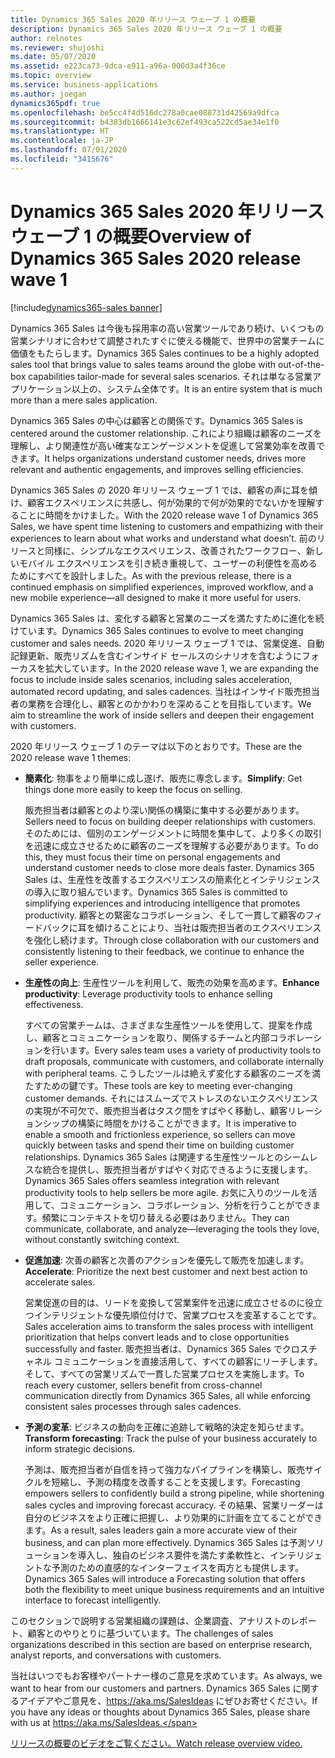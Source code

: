 ```yaml
---
title: Dynamics 365 Sales 2020 年リリース ウェーブ 1 の概要
description: Dynamics 365 Sales 2020 年リリース ウェーブ 1 の概要
author: relnotes
ms.reviewer: shujoshi
ms.date: 05/07/2020
ms.assetid: e223ca73-9dca-e911-a96a-000d3a4f36ce
ms.topic: overview
ms.service: business-applications
ms.author: joegan
dynamics365pdf: true
ms.openlocfilehash: be5cc4f4d516dc278a0cae088731d42569a9dfca
ms.sourcegitcommit: b4383db1666141e3c62ef493ca522cd5ae34e1f0
ms.translationtype: HT
ms.contentlocale: ja-JP
ms.lasthandoff: 07/01/2020
ms.locfileid: "3415676"
---
```

# <a name="overview-of-dynamics-365-sales-2020-release-wave-1"></a><span data-ttu-id="e408b-103">Dynamics 365 Sales 2020 年リリース ウェーブ 1 の概要</span><span class="sxs-lookup"><span data-stu-id="e408b-103">Overview of Dynamics 365 Sales 2020 release wave 1</span></span>
[!include[dynamics365-sales banner](../includes/dynamics365-sales.md)]

<!--overview start-->
<span data-ttu-id="e408b-104">Dynamics 365 Sales は今後も採用率の高い営業ツールであり続け、いくつもの営業シナリオに合わせて調整されたすぐに使える機能で、世界中の営業チームに価値をもたらします。</span><span class="sxs-lookup"><span data-stu-id="e408b-104">Dynamics 365 Sales continues to be a highly adopted sales tool that brings value to sales teams around the globe with out-of-the-box capabilities tailor-made for several sales scenarios.</span></span> <span data-ttu-id="e408b-105">それは単なる営業アプリケーション以上の、システム全体です。</span><span class="sxs-lookup"><span data-stu-id="e408b-105">It is an entire system that is much more than a mere sales application.</span></span> 

<span data-ttu-id="e408b-106">Dynamics 365 Sales の中心は顧客との関係です。</span><span class="sxs-lookup"><span data-stu-id="e408b-106">Dynamics 365 Sales is centered around the customer relationship.</span></span> <span data-ttu-id="e408b-107">これにより組織は顧客のニーズを理解し、より関連性が高い確実なエンゲージメントを促進して営業効率を改善できます。</span><span class="sxs-lookup"><span data-stu-id="e408b-107">It helps organizations understand customer needs, drives more relevant and authentic engagements, and improves selling efficiencies.</span></span>

<span data-ttu-id="e408b-108">Dynamics 365 Sales の 2020 年リリース ウェーブ 1 では、顧客の声に耳を傾け、顧客エクスペリエンスに共感し、何が効果的で何が効果的でないかを理解することに時間をかけました。</span><span class="sxs-lookup"><span data-stu-id="e408b-108">With the 2020 release wave 1 of Dynamics 365 Sales, we have spent time listening to customers and empathizing with their experiences to learn about what works and understand what doesn’t.</span></span> <span data-ttu-id="e408b-109">前のリリースと同様に、シンプルなエクスペリエンス、改善されたワークフロー、新しいモバイル エクスペリエンスを引き続き重視して、ユーザーの利便性を高めるためにすべてを設計しました。</span><span class="sxs-lookup"><span data-stu-id="e408b-109">As with the previous release, there is a continued emphasis on simplified experiences, improved workflow, and a new mobile experience—all designed to make it more useful for users.</span></span>

<span data-ttu-id="e408b-110">Dynamics 365 Sales は、変化する顧客と営業のニーズを満たすために進化を続けています。</span><span class="sxs-lookup"><span data-stu-id="e408b-110">Dynamics 365 Sales continues to evolve to meet changing customer and sales needs.</span></span> <span data-ttu-id="e408b-111">2020 年リリース ウェーブ 1 では、営業促進、自動記録更新、販売リズムを含むインサイド セールスのシナリオを含むようにフォーカスを拡大しています。</span><span class="sxs-lookup"><span data-stu-id="e408b-111">In the 2020 release wave 1, we are expanding the focus to include inside sales scenarios, including sales acceleration, automated record updating, and sales cadences.</span></span> <span data-ttu-id="e408b-112">当社はインサイド販売担当者の業務を合理化し、顧客とのかかわりを深めることを目指しています。</span><span class="sxs-lookup"><span data-stu-id="e408b-112">We aim to streamline the work of inside sellers and deepen their engagement with customers.</span></span>

<span data-ttu-id="e408b-113">2020 年リリース ウェーブ 1 のテーマは以下のとおりです。</span><span class="sxs-lookup"><span data-stu-id="e408b-113">These are the 2020 release wave 1 themes:</span></span>

- <span data-ttu-id="e408b-114">**簡素化**: 物事をより簡単に成し遂げ、販売に専念します。</span><span class="sxs-lookup"><span data-stu-id="e408b-114">**Simplify**: Get things done more easily to keep the focus on selling.</span></span>

  <span data-ttu-id="e408b-115">販売担当者は顧客とのより深い関係の構築に集中する必要があります。</span><span class="sxs-lookup"><span data-stu-id="e408b-115">Sellers need to focus on building deeper relationships with customers.</span></span> <span data-ttu-id="e408b-116">そのためには、個別のエンゲージメントに時間を集中して、より多くの取引を迅速に成立させるために顧客のニーズを理解する必要があります。</span><span class="sxs-lookup"><span data-stu-id="e408b-116">To do this, they must focus their time on personal engagements and understand customer needs to close more deals faster.</span></span> <span data-ttu-id="e408b-117">Dynamics 365 Sales は、生産性を改善するエクスペリエンスの簡素化とインテリジェンスの導入に取り組んでいます。</span><span class="sxs-lookup"><span data-stu-id="e408b-117">Dynamics 365 Sales is committed to simplifying experiences and introducing intelligence that promotes productivity.</span></span> <span data-ttu-id="e408b-118">顧客との緊密なコラボレーション、そして一貫して顧客のフィードバックに耳を傾けることにより、当社は販売担当者のエクスペリエンスを強化し続けます。</span><span class="sxs-lookup"><span data-stu-id="e408b-118">Through close collaboration with our customers and consistently listening to their feedback, we continue to enhance the seller experience.</span></span>
  
- <span data-ttu-id="e408b-119">**生産性の向上**: 生産性ツールを利用して、販売の効果を高めます。</span><span class="sxs-lookup"><span data-stu-id="e408b-119">**Enhance productivity**:  Leverage productivity tools to enhance selling effectiveness.</span></span>

  <span data-ttu-id="e408b-120">すべての営業チームは、さまざまな生産性ツールを使用して、提案を作成し、顧客とコミュニケーションを取り、関係するチームと内部コラボレーションを行います。</span><span class="sxs-lookup"><span data-stu-id="e408b-120">Every sales team uses a variety of productivity tools to draft proposals, communicate with customers, and collaborate internally with peripheral teams.</span></span> <span data-ttu-id="e408b-121">こうしたツールは絶えず変化する顧客のニーズを満たすための鍵です。</span><span class="sxs-lookup"><span data-stu-id="e408b-121">These tools are key to meeting ever-changing customer demands.</span></span> <span data-ttu-id="e408b-122">それにはスムーズでストレスのないエクスペリエンスの実現が不可欠で、販売担当者はタスク間をすばやく移動し、顧客リレーションシップの構築に時間をかけることができます。</span><span class="sxs-lookup"><span data-stu-id="e408b-122">It is imperative to enable a smooth and frictionless experience, so sellers can move quickly between tasks and spend their time on building customer relationships.</span></span> <span data-ttu-id="e408b-123">Dynamics 365 Sales は関連する生産性ツールとのシームレスな統合を提供し、販売担当者がすばやく対応できるように支援します。</span><span class="sxs-lookup"><span data-stu-id="e408b-123">Dynamics 365 Sales offers seamless integration with relevant productivity tools to help sellers be more agile.</span></span> <span data-ttu-id="e408b-124">お気に入りのツールを活用して、コミュニケーション、コラボレーション、分析を行うことができます。頻繁にコンテキストを切り替える必要はありません。</span><span class="sxs-lookup"><span data-stu-id="e408b-124">They can communicate, collaborate, and analyze—leveraging the tools they love, without constantly switching context.</span></span>
  
- <span data-ttu-id="e408b-125">**促進加速**: 次善の顧客と次善のアクションを優先して販売を加速します。</span><span class="sxs-lookup"><span data-stu-id="e408b-125">**Accelerate**: Prioritize the next best customer and next best action to accelerate sales.</span></span>

  <span data-ttu-id="e408b-126">営業促進の目的は、リードを変換して営業案件を迅速に成立させるのに役立つインテリジェントな優先順位付けで、営業プロセスを変革することです。</span><span class="sxs-lookup"><span data-stu-id="e408b-126">Sales acceleration aims to transform the sales process with intelligent prioritization that helps convert leads and to close opportunities successfully and faster.</span></span> <span data-ttu-id="e408b-127">販売担当者は、Dynamics 365 Sales でクロスチャネル コミュニケーションを直接活用して、すべての顧客にリーチします。そして、すべての営業リズムで一貫した営業プロセスを実施します。</span><span class="sxs-lookup"><span data-stu-id="e408b-127">To reach every customer, sellers benefit from cross-channel communication directly from Dynamics 365 Sales, all while enforcing consistent sales processes through sales cadences.</span></span>
  
- <span data-ttu-id="e408b-128">**予測の変革**: ビジネスの動向を正確に追跡して戦略的決定を知らせます。</span><span class="sxs-lookup"><span data-stu-id="e408b-128">**Transform forecasting**: Track the pulse of your business accurately to inform strategic decisions.</span></span>

  <span data-ttu-id="e408b-129">予測は、販売担当者が自信を持って強力なパイプラインを構築し、販売サイクルを短縮し、予測の精度を改善することを支援します。</span><span class="sxs-lookup"><span data-stu-id="e408b-129">Forecasting empowers sellers to confidently build a strong pipeline, while shortening sales cycles and improving forecast accuracy.</span></span> <span data-ttu-id="e408b-130">その結果、営業リーダーは自分のビジネスをより正確に把握し、より効果的に計画を立てることができます。</span><span class="sxs-lookup"><span data-stu-id="e408b-130">As a result, sales leaders gain a more accurate view of their business, and can plan more effectively.</span></span> <span data-ttu-id="e408b-131">Dynamics 365 Sales は予測ソリューションを導入し、独自のビジネス要件を満たす柔軟性と、インテリジェントな予測のための直感的なインターフェイスを両方とも提供します。</span><span class="sxs-lookup"><span data-stu-id="e408b-131">Dynamics 365 Sales will introduce a Forecasting solution that offers both the flexibility to meet unique business requirements and an intuitive interface to forecast intelligently.</span></span>
  
<span data-ttu-id="e408b-132">このセクションで説明する営業組織の課題は、企業調査、アナリストのレポート、顧客とのやりとりに基づいています。</span><span class="sxs-lookup"><span data-stu-id="e408b-132">The challenges of sales organizations described in this section are based on enterprise research, analyst reports, and conversations with customers.</span></span>

<span data-ttu-id="e408b-133">当社はいつでもお客様やパートナー様のご意見を求めています。</span><span class="sxs-lookup"><span data-stu-id="e408b-133">As always, we want to hear from our customers and partners.</span></span> <span data-ttu-id="e408b-134">Dynamics 365 Sales に関するアイデアやご意見を、https://aka.ms/SalesIdeas にぜひお寄せください。</span><span class="sxs-lookup"><span data-stu-id="e408b-134">If you have any ideas or thoughts about Dynamics 365 Sales, please share with us at https://aka.ms/SalesIdeas.</span></span>

[<span data-ttu-id="e408b-135">リリースの概要のビデオをご覧ください。</span><span class="sxs-lookup"><span data-stu-id="e408b-135">Watch release overview video.</span></span>](https://aka.ms/Overview/2020RW1/Sales)
<!--overview end-->
